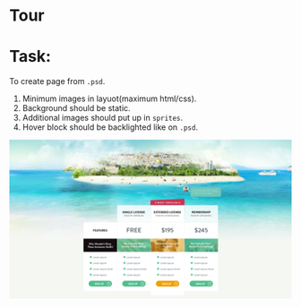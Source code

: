 # Tour
# Task:
To create page from `.psd`.

1. Minimum images in layuot(maximum html/css).
2. Background should be static.
3. Additional images should put up in `sprites`.
4. Hover block should be backlighted like on `.psd`.

![Screenshot](imgs/tour.png)